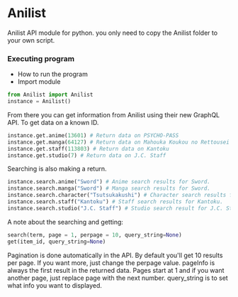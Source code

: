 # Anilist
Anilist API module for python. you only need to copy the Anilist folder to your own script.

### Executing program

* How to run the program
* Import module
```python
from Anilist import Anilist
instance = Anilist()
```

From there you can get information from Anilist using their new GraphQL API.
To get data on a known ID.
```python
instance.get.anime(13601) # Return data on PSYCHO-PASS 
instance.get.manga(64127) # Return data on Mahouka Koukou no Rettousei
instance.get.staff(113803) # Return data on Kantoku
instance.get.studio(7) # Return data on J.C. Staff
```

Searching is also making a return.
```python
instance.search.anime("Sword") # Anime search results for Sword.
instance.search.manga("Sword") # Manga search results for Sword.
instance.search.character("Tsutsukakushi") # Character search results for Tsutsukakushi.
instance.search.staff("Kantoku") # Staff search results for Kantoku.
instance.search.studio("J.C. Staff") # Studio search result for J.C. Staff.
```
A note about the searching and getting:
```python
search(term, page = 1, perpage = 10, query_string=None)
get(item_id, query_string=None)
```
Pagination is done automatically in the API. By default you'll get 10 results per page. 
If you want more, just change the perpage value. pageInfo is always the first result in the returned data.
Pages start at 1 and if you want another page, just replace page with the next number. 
query_string is to set what info you want to displayed.
